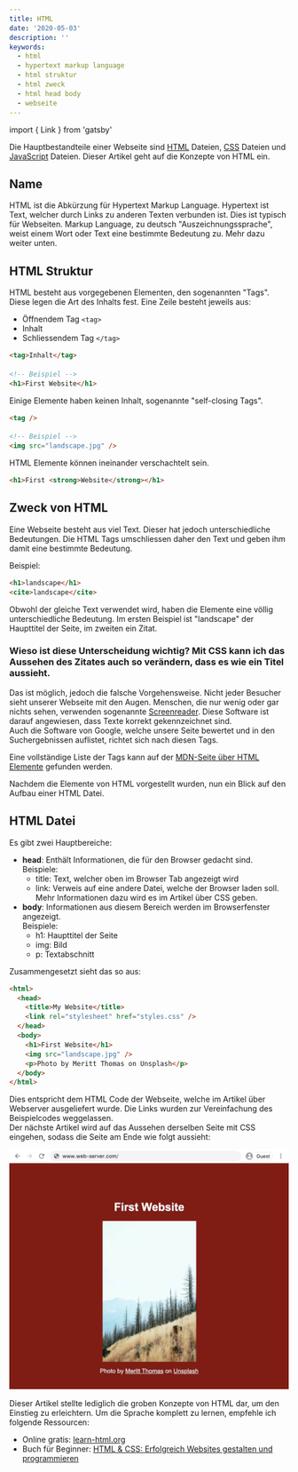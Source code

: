 ```yaml
---
title: HTML
date: '2020-05-03'
description: ''
keywords:
  - html
  - hypertext markup language
  - html struktur
  - html zweck
  - html head body
  - webseite
---
```


import { Link } from 'gatsby'

Die Hauptbestandteile einer Webseite sind <a href="https://developer.mozilla.org/de/docs/Web/HTML" target="_blank" rel="noopener noreferrer">HTML</a> Dateien, <a href="https://developer.mozilla.org/de/docs/Web/CSS" target="_blank" rel="noopener noreferrer">CSS</a> Dateien und <a href="https://developer.mozilla.org/de/docs/Web/JavaScript" target="_blank" rel="noopener noreferrer">JavaScript</a> Dateien. Dieser Artikel geht auf die Konzepte von HTML ein.

## Name

HTML ist die Abkürzung für Hypertext Markup Language. Hypertext ist Text, welcher durch Links zu anderen Texten verbunden ist. Dies ist typisch für Webseiten. Markup Language, zu deutsch "Auszeichnungssprache", weist einem Wort oder Text eine bestimmte Bedeutung zu. Mehr dazu weiter unten.

## HTML Struktur

HTML besteht aus vorgegebenen Elementen, den sogenannten "Tags". Diese legen die Art des Inhalts fest. Eine Zeile besteht jeweils aus:

- Öffnendem Tag `<tag>`
- Inhalt
- Schliessendem Tag `</tag>`

```html
<tag>Inhalt</tag>

<!-- Beispiel -->
<h1>First Website</h1>
```

Einige Elemente haben keinen Inhalt, sogenannte "self-closing Tags".

```html
<tag />

<!-- Beispiel -->
<img src="landscape.jpg" />
```

HTML Elemente können ineinander verschachtelt sein.

```html
<h1>First <strong>Website</strong></h1>
```

## Zweck von HTML

Eine Webseite besteht aus viel Text. Dieser hat jedoch unterschiedliche Bedeutungen. Die HTML Tags umschliessen daher den Text und geben ihm damit eine bestimmte Bedeutung.

Beispiel:

```html
<h1>landscape</h1>
<cite>landscape</cite>
```

Obwohl der gleiche Text verwendet wird, haben die Elemente eine völlig unterschiedliche Bedeutung. Im ersten Beispiel ist "landscape" der Haupttitel der Seite, im zweiten ein Zitat.

### Wieso ist diese Unterscheidung wichtig? Mit CSS kann ich das Aussehen des Zitates auch so verändern, dass es wie ein Titel aussieht.

Das ist möglich, jedoch die falsche Vorgehensweise. Nicht jeder Besucher sieht unserer Webseite mit den Augen. Menschen, die nur wenig oder gar nichts sehen, verwenden sogenannte <a href="https://www.itwissen.info/Screenreader-screenreader.html" target="_blank" rel="noopener noreferrer">Screenreader</a>. Diese Software ist darauf angewiesen, dass Texte korrekt gekennzeichnet sind.<br />
Auch die Software von Google, welche unsere Seite bewertet und in den Suchergebnissen auflistet, richtet sich nach diesen Tags.

Eine vollständige Liste der Tags kann auf der <a href="https://developer.mozilla.org/de/docs/Web/HTML/Element" target="_blank" rel="noopener noreferrer">MDN-Seite über HTML Elemente</a> gefunden werden.

Nachdem die Elemente von HTML vorgestellt wurden, nun ein Blick auf den Aufbau einer HTML Datei.

## HTML Datei

Es gibt zwei Hauptbereiche:

- **head**: Enthält Informationen, die für den Browser gedacht sind.<br />
  Beispiele:
  - title: Text, welcher oben im Browser Tab angezeigt wird
  - link: Verweis auf eine andere Datei, welche der Browser laden soll. Mehr Informationen dazu wird es im Artikel über CSS geben.
- **body**: Informationen aus diesem Bereich werden im Browserfenster angezeigt.<br />
  Beispiele:
  - h1: Haupttitel der Seite
  - img: Bild
  - p: Textabschnitt

Zusammengesetzt sieht das so aus:

```html
<html>
  <head>
    <title>My Website</title>
    <link rel="stylesheet" href="styles.css" />
  </head>
  <body>
    <h1>First Website</h1>
    <img src="landscape.jpg" />
    <p>Photo by Meritt Thomas on Unsplash</p>
  </body>
</html>
```

Dies entspricht dem HTML Code der Webseite, welche im Artikel über <Link to='/de/blog/webserver'>Webserver</Link> ausgeliefert wurde. Die Links wurden zur Vereinfachung des Beispielcodes weggelassen.<br />
Der nächste Artikel wird auf das Aussehen derselben Seite mit CSS eingehen, sodass die Seite am Ende wie folgt aussieht:

![Browserfenster, welches eine Webseite mit Titel und Bild anzeigt](./web-server-website.jpg)

Dieser Artikel stellte lediglich die groben Konzepte von HTML dar, um den Einstieg zu erleichtern. Um die Sprache komplett zu lernen, empfehle ich folgende Ressourcen:

- Online gratis: <a href="https://www.learn-html.org/" target="_blank">learn-html.org</a>
- Buch für Beginner: <a href="https://amzn.to/2W6FX5Y" target="_blank">HTML & CSS: Erfolgreich Websites gestalten und programmieren</a>
